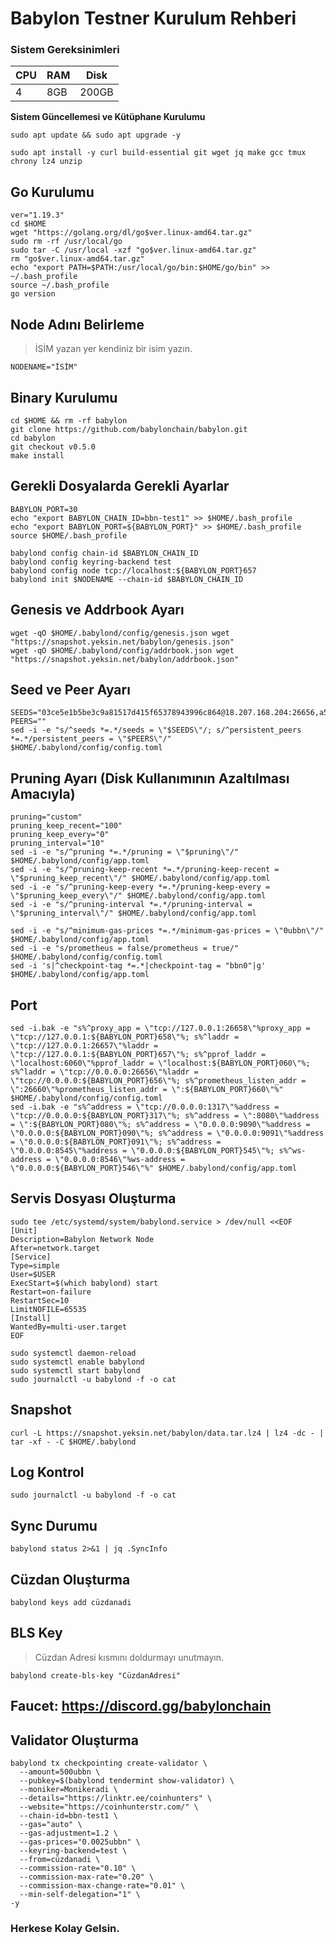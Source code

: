 # Babylon Testner Kurulum Rehberi

### Sistem Gereksinimleri
| CPU     | RAM      | Disk     |
| ------------- | ------------- | -------- |
| 4          | 8GB         | 200GB  |

**Sistem Güncellemesi ve Kütüphane Kurulumu**
```
sudo apt update && sudo apt upgrade -y
```
```
sudo apt install -y curl build-essential git wget jq make gcc tmux chrony lz4 unzip
```
## Go Kurulumu
```
ver="1.19.3"
cd $HOME
wget "https://golang.org/dl/go$ver.linux-amd64.tar.gz"
sudo rm -rf /usr/local/go
sudo tar -C /usr/local -xzf "go$ver.linux-amd64.tar.gz"
rm "go$ver.linux-amd64.tar.gz"
echo "export PATH=$PATH:/usr/local/go/bin:$HOME/go/bin" >> ~/.bash_profile
source ~/.bash_profile
go version
```
## Node Adını Belirleme
> İSİM yazan yer kendiniz bir isim yazın.
```
NODENAME="İSİM"
```
## Binary Kurulumu
```
cd $HOME && rm -rf babylon
git clone https://github.com/babylonchain/babylon.git
cd babylon
git checkout v0.5.0
make install
```

## Gerekli Dosyalarda Gerekli Ayarlar
```
BABYLON_PORT=30
echo "export BABYLON_CHAIN_ID=bbn-test1" >> $HOME/.bash_profile
echo "export BABYLON_PORT=${BABYLON_PORT}" >> $HOME/.bash_profile
source $HOME/.bash_profile

babylond config chain-id $BABYLON_CHAIN_ID
babylond config keyring-backend test
babylond config node tcp://localhost:${BABYLON_PORT}657
babylond init $NODENAME --chain-id $BABYLON_CHAIN_ID
```
## Genesis ve Addrbook Ayarı
```
wget -qO $HOME/.babylond/config/genesis.json wget "https://snapshot.yeksin.net/babylon/genesis.json"
wget -qO $HOME/.babylond/config/addrbook.json wget "https://snapshot.yeksin.net/babylon/addrbook.json"
```
## Seed ve Peer Ayarı

```
SEEDS="03ce5e1b5be3c9a81517d415f65378943996c864@18.207.168.204:26656,a5fabac19c732bf7d814cf22e7ffc23113dc9606@34.238.169.221:26656"
PEERS=""
sed -i -e "s/^seeds *=.*/seeds = \"$SEEDS\"/; s/^persistent_peers *=.*/persistent_peers = \"$PEERS\"/" $HOME/.babylond/config/config.toml
```
## Pruning Ayarı (Disk Kullanımının Azaltılması Amacıyla)
```
pruning="custom"
pruning_keep_recent="100"
pruning_keep_every="0"
pruning_interval="10"
sed -i -e "s/^pruning *=.*/pruning = \"$pruning\"/" $HOME/.babylond/config/app.toml
sed -i -e "s/^pruning-keep-recent *=.*/pruning-keep-recent = \"$pruning_keep_recent\"/" $HOME/.babylond/config/app.toml
sed -i -e "s/^pruning-keep-every *=.*/pruning-keep-every = \"$pruning_keep_every\"/" $HOME/.babylond/config/app.toml
sed -i -e "s/^pruning-interval *=.*/pruning-interval = \"$pruning_interval\"/" $HOME/.babylond/config/app.toml

sed -i -e "s/^minimum-gas-prices *=.*/minimum-gas-prices = \"0ubbn\"/" $HOME/.babylond/config/app.toml
sed -i -e "s/prometheus = false/prometheus = true/" $HOME/.babylond/config/config.toml
sed -i 's|^checkpoint-tag *=.*|checkpoint-tag = "bbn0"|g' $HOME/.babylond/config/app.toml
```
## Port
```
sed -i.bak -e "s%^proxy_app = \"tcp://127.0.0.1:26658\"%proxy_app = \"tcp://127.0.0.1:${BABYLON_PORT}658\"%; s%^laddr = \"tcp://127.0.0.1:26657\"%laddr = \"tcp://127.0.0.1:${BABYLON_PORT}657\"%; s%^pprof_laddr = \"localhost:6060\"%pprof_laddr = \"localhost:${BABYLON_PORT}060\"%; s%^laddr = \"tcp://0.0.0.0:26656\"%laddr = \"tcp://0.0.0.0:${BABYLON_PORT}656\"%; s%^prometheus_listen_addr = \":26660\"%prometheus_listen_addr = \":${BABYLON_PORT}660\"%" $HOME/.babylond/config/config.toml
sed -i.bak -e "s%^address = \"tcp://0.0.0.0:1317\"%address = \"tcp://0.0.0.0:${BABYLON_PORT}317\"%; s%^address = \":8080\"%address = \":${BABYLON_PORT}080\"%; s%^address = \"0.0.0.0:9090\"%address = \"0.0.0.0:${BABYLON_PORT}090\"%; s%^address = \"0.0.0.0:9091\"%address = \"0.0.0.0:${BABYLON_PORT}091\"%; s%^address = \"0.0.0.0:8545\"%address = \"0.0.0.0:${BABYLON_PORT}545\"%; s%^ws-address = \"0.0.0.0:8546\"%ws-address = \"0.0.0.0:${BABYLON_PORT}546\"%" $HOME/.babylond/config/app.toml
```

## Servis Dosyası Oluşturma
```
sudo tee /etc/systemd/system/babylond.service > /dev/null <<EOF
[Unit]
Description=Babylon Network Node
After=network.target
[Service]
Type=simple
User=$USER
ExecStart=$(which babylond) start
Restart=on-failure
RestartSec=10
LimitNOFILE=65535
[Install]
WantedBy=multi-user.target
EOF

sudo systemctl daemon-reload
sudo systemctl enable babylond
sudo systemctl start babylond
sudo journalctl -u babylond -f -o cat
```
## Snapshot 
```
curl -L https://snapshot.yeksin.net/babylon/data.tar.lz4 | lz4 -dc - | tar -xf - -C $HOME/.babylond
```
## Log Kontrol
```
sudo journalctl -u babylond -f -o cat
```
## Sync Durumu
```
babylond status 2>&1 | jq .SyncInfo
```
## Cüzdan Oluşturma
```
babylond keys add cüzdanadi
```
## BLS Key
> Cüzdan Adresi kısmını doldurmayı unutmayın.
```
babylond create-bls-key "CüzdanAdresi"
```
## Faucet: https://discord.gg/babylonchain

## Validator Oluşturma
```
babylond tx checkpointing create-validator \
  --amount=500ubbn \
  --pubkey=$(babylond tendermint show-validator) \
  --moniker=Monikeradi \
  --details="https://linktr.ee/coinhunters" \
  --website="https://coinhunterstr.com/" \
  --chain-id=bbn-test1 \
  --gas="auto" \
  --gas-adjustment=1.2 \
  --gas-prices="0.0025ubbn" \
  --keyring-backend=test \
  --from=cüzdanadi \
  --commission-rate="0.10" \
  --commission-max-rate="0.20" \
  --commission-max-change-rate="0.01" \
  --min-self-delegation="1" \
-y
```

### Herkese Kolay Gelsin.
